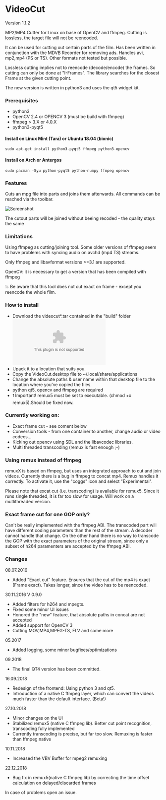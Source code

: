 # VideoCut
Version 1.1.2

MP2/MP4 Cutter for Linux on base of OpenCV and ffmpeg. Cutting is lossless, the target file will not be reencoded. 

It can be used for cutting out certain parts of the film. Has been written in conjunction with the MDVB Recorder for removing ads. Handles avi, mp2,mp4 (PS or TS). Other formats not tested but possible.

Lossless cutting implies not to reencode (decode/encode) the frames. So cutting can only be done at "I-Frames". The library searches for the closest Frame at the given cutting point.

The new version is written in python3 and uses the qt5 widget kit.  
### Prerequisites
* python3
* OpenCV 2.4 or OPENCV 3 (must be build with ffmpeg)
* ffmpeg > 3.X or 4.0.X
* python3-pyqt5

#### Install on Linux Mint (Tara) or Ubuntu 18.04 (bionic)
```
sudo apt-get install python3-pyqt5 ffmpeg python3-opencv
```
#### Install on Arch or Antergos
```
sudo pacman -Syu python-pyqt5 python-numpy ffmpeg opencv
```

### Features
Cuts an mpg file into parts and joins them afterwards. All commands can be reached via the toolbar.

![Screenshot](https://github.com/kanehekili/VideoCut/blob/master/Videocut.png)

The cutout parts will be joined without beeing recoded - the quality stays the same
### Limitations
Using ffmpeg as cutting/joining tool. Some older versions of ffmpeg seem to have problems with syncing audio on avchd (mp4 TS) streams.

Only ffmpeg and libavformat versions >=3.1 are supported. 

OpenCV:  it is necessary to get a version that has been compiled with ffmpeg

:boom: Be aware that this tool does not cut exact on frame - except you reencode the whole film.

### How to install
* Download the videocut*.tar contained in the "build" folder ![here](https://github.com/kanehekili/VideoCut/raw/master/VideoCutter/build/videocut1.1.2.tar)
* Upack it to a location that suits you.
* Copy the VideoCut.desktop file to ~/.local/share/applications
* Change the absolute paths & user name within that desktop file to the location where you've copied the files.
* python qt5, opencv and ffmpeg are required
* :heavy_exclamation_mark: Important! remux5 must be set to executable. (chmod +x remux5).Should be fixed now. 

### Currently working on:
* Exact frame cut - see coment below 
* Conversion tools - from one container to another, change audio or video codecs...
* Kicking out opencv using SDL and the libavcodec libraries.
* Multi threaded transcoding (remux is fast enough ;-)

### Using remux instead of ffmpeg
remuxX is based on ffmpeg, but uses an integrated approach to cut and join videos. Currently there is a bug in ffmpeg to concat mp4. Remux handles it correctly. To activate it, use the "coggs" icon and select "Experimental".

Please note that excat cut (i.e. transcoding) is available for remux5. Since it runs single threaded, it is far too slow for usage. Will work on a mutlithreaded version.

### Exact frame cut for one GOP only?
Can't be really implemented with the ffmpeg ABI. The transcoded part will have different coding parameters than the rest of the stream. A decoder cannot handle that change. On the other hand there is no way to transcode the GOP with the exact parameters of the original stream, since only a subset of h264 paramenters are accepted by the ffmpeg ABI. 

### Changes 
08.07.2016
* Added "Exact cut" feature. Ensures that the cut of the mp4 is exact (Frame exact). Takes longer, since the video has to be reencoded. 

30.11.2016 V 0.9.0
* Added filters for h264 and mpegts. 
* Fixed some minor UI issues
* Honored the "new" feature, that absolute paths in concat are not accepted
* Added support for OpenCV 3
* Cutting MOV,MP4,MPEG-TS, FLV and some more 

05.2017
* Added logging, some minor bugfixes/optimizations

09.2018
* The final QT4 version has been committed. 

16.09.2018
* Redesign of the frontend: Using python 3 and qt5.
* Introduction of a native C ffmpeg layer, which can convert the videos much faster than the default interface. (Beta!)

27.10.2018
* Minor changes on the UI
* Stabilized remux5 (native C ffmpeg lib). Better cut point recognition, transcoding fully implemented
* Currently transcoding is precise, but far too slow. Remuxing is faster than ffmpeg native 

10.11.2018 
* Increased the VBV Buffer for mpeg2 remuxing

22.12.2018
* Bug fix in remux5(native C ffmpeg lib) by correcting the time offset calculation on delayed/discarded frames

In case of problems open an issue. 
 
